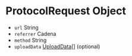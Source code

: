 # ProtocolRequest Object

* `url` String
* `referrer` Cadena
* `method` String
* `uploadData` [UploadData[]](upload-data.md) (optional)
